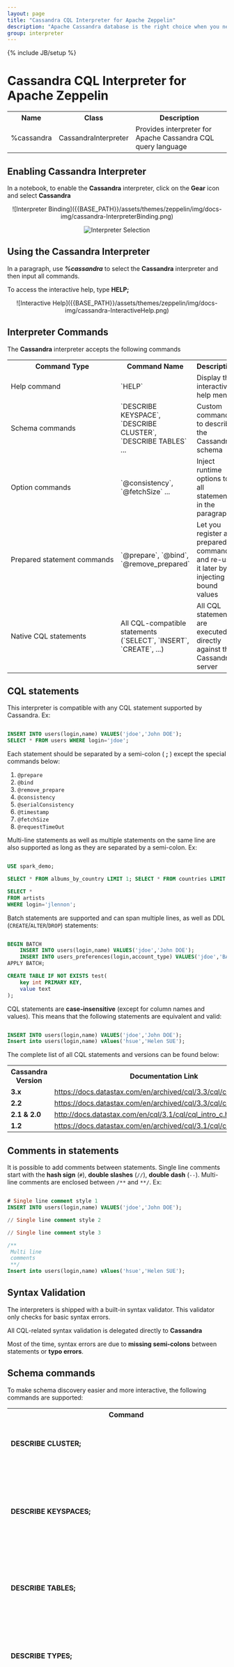 ```yaml
---
layout: page
title: "Cassandra CQL Interpreter for Apache Zeppelin"
description: "Apache Cassandra database is the right choice when you need scalability and high availability without compromising performance."
group: interpreter
---
```

<!--
Licensed under the Apache License, Version 2.0 (the "License");
you may not use this file except in compliance with the License.
You may obtain a copy of the License at

http://www.apache.org/licenses/LICENSE-2.0

Unless required by applicable law or agreed to in writing, software
distributed under the License is distributed on an "AS IS" BASIS,
WITHOUT WARRANTIES OR CONDITIONS OF ANY KIND, either express or implied.
See the License for the specific language governing permissions and
limitations under the License.
-->
{% include JB/setup %}

# Cassandra CQL Interpreter for Apache Zeppelin

<div id="toc"></div>

<table class="table-configuration">
  <tr>
    <th>Name</th>
    <th>Class</th>
    <th>Description</th>
  </tr>
  <tr>
    <td>%cassandra</td>
    <td>CassandraInterpreter</td>
    <td>Provides interpreter for Apache Cassandra CQL query language</td>
  </tr>
</table>

## Enabling Cassandra Interpreter

In a notebook, to enable the **Cassandra** interpreter, click on the **Gear** icon and select **Cassandra**

 <center>
 ![Interpreter Binding]({{BASE_PATH}}/assets/themes/zeppelin/img/docs-img/cassandra-InterpreterBinding.png)

 ![Interpreter Selection]({{BASE_PATH}}/assets/themes/zeppelin/img/docs-img/cassandra-InterpreterSelection.png)
 </center>

## Using the Cassandra Interpreter

In a paragraph, use **_%cassandra_** to select the **Cassandra** interpreter and then input all commands.

To access the interactive help, type **HELP;**

 <center>
   ![Interactive Help]({{BASE_PATH}}/assets/themes/zeppelin/img/docs-img/cassandra-InteractiveHelp.png)
 </center>

## Interpreter Commands

The **Cassandra** interpreter accepts the following commands

<center>
  <table class="table-configuration">
    <tr>
      <th>Command Type</th>
      <th>Command Name</th>
      <th>Description</th>
    </tr>
    <tr>
      <td nowrap>Help command</td>
      <td>`HELP`</td>
      <td>Display the interactive help menu</td>
    </tr>
    <tr>
      <td nowrap>Schema commands</td>
      <td>`DESCRIBE KEYSPACE`, `DESCRIBE CLUSTER`, `DESCRIBE TABLES` ...</td>
      <td>Custom commands to describe the Cassandra schema</td>
    </tr>
    <tr>
      <td nowrap>Option commands</td>
      <td>`@consistency`, `@fetchSize` ...</td>
      <td>Inject runtime options to all statements in the paragraph</td>
    </tr>
    <tr>
      <td nowrap>Prepared statement commands</td>
      <td>`@prepare`, `@bind`, `@remove_prepared`</td>
      <td>Let you register a prepared command and re-use it later by injecting bound values</td>
    </tr>
    <tr>
      <td nowrap>Native CQL statements</td>
      <td>All CQL-compatible statements (`SELECT`, `INSERT`, `CREATE`, ...)</td>
      <td>All CQL statements are executed directly against the Cassandra server</td>
    </tr>
  </table>
</center>

## CQL statements

This interpreter is compatible with any CQL statement supported by Cassandra. Ex:

```sql

INSERT INTO users(login,name) VALUES('jdoe','John DOE');
SELECT * FROM users WHERE login='jdoe';
```

Each statement should be separated by a semi-colon ( **;** ) except the special commands below:

1. `@prepare`
2. `@bind`
3. `@remove_prepare`
4. `@consistency`
5. `@serialConsistency`
6. `@timestamp`
7. `@fetchSize`
8. `@requestTimeOut`

Multi-line statements as well as multiple statements on the same line are also supported as long as they are separated by a semi-colon. Ex:

```sql

USE spark_demo;

SELECT * FROM albums_by_country LIMIT 1; SELECT * FROM countries LIMIT 1;

SELECT *
FROM artists
WHERE login='jlennon';
```

Batch statements are supported and can span multiple lines, as well as DDL (`CREATE`/`ALTER`/`DROP`) statements:

```sql

BEGIN BATCH
    INSERT INTO users(login,name) VALUES('jdoe','John DOE');
    INSERT INTO users_preferences(login,account_type) VALUES('jdoe','BASIC');
APPLY BATCH;

CREATE TABLE IF NOT EXISTS test(
    key int PRIMARY KEY,
    value text
);
```

CQL statements are <strong>case-insensitive</strong> (except for column names and values). This means that the following statements are equivalent and valid:

```sql

INSERT INTO users(login,name) VALUES('jdoe','John DOE');
Insert into users(login,name) vAlues('hsue','Helen SUE');
```

The complete list of all CQL statements and versions can be found below:

<center>
 <table class="table-configuration">
   <tr>
     <th>Cassandra Version</th>
     <th>Documentation Link</th>
   </tr>
   <tr>
     <td><strong>3.x</strong></td>
     <td>
        <a target="_blank"
          href="https://docs.datastax.com/en/archived/cql/3.3/cql/cqlIntro.html">
          https://docs.datastax.com/en/archived/cql/3.3/cql/cqlIntro.html
        </a>
     </td>
   </tr>   
   <tr>
     <td><strong>2.2</strong></td>
     <td>
        <a target="_blank"
          href="https://docs.datastax.com/en/archived/cql/3.3/cql/cqlIntro.html">
          https://docs.datastax.com/en/archived/cql/3.3/cql/cqlIntro.html
        </a>
     </td>
   </tr>
   <tr>
     <td><strong>2.1 & 2.0</strong></td>
     <td>
        <a target="_blank"
          href="http://docs.datastax.com/en/cql/3.1/cql/cql_intro_c.html">
          http://docs.datastax.com/en/cql/3.1/cql/cql_intro_c.html
        </a>
     </td>
   </tr>
   <tr>
     <td><strong>1.2</strong></td>
     <td>
        <a target="_blank"
          href="https://docs.datastax.com/en/archived/cql/3.1/cql/cql_intro_c.html">
          https://docs.datastax.com/en/archived/cql/3.1/cql/cql_intro_c.html
        </a>
     </td>
   </tr>
 </table>
</center>

## Comments in statements

It is possible to add comments between statements. Single line comments start with the **hash sign** (`#`), **double slashes** (`//`),  **double dash** (`--`). Multi-line comments are enclosed between `/**` and `**/`. Ex:

```sql

# Single line comment style 1
INSERT INTO users(login,name) VALUES('jdoe','John DOE');

// Single line comment style 2

// Single line comment style 3

/**
 Multi line
 comments
 **/
Insert into users(login,name) vAlues('hsue','Helen SUE');
```

## Syntax Validation

The interpreters is shipped with a built-in syntax validator. This validator only checks for basic syntax errors.

All CQL-related syntax validation is delegated directly to **Cassandra**

Most of the time, syntax errors are due to **missing semi-colons** between statements or **typo errors**.

## Schema commands

To make schema discovery easier and more interactive, the following commands are supported:

<center>
 <table class="table-configuration">
   <tr>
     <th>Command</th>
     <th>Description</th>
   </tr>
   <tr>
     <td><strong>DESCRIBE CLUSTER;</strong></td>
     <td>Show the current cluster name and its partitioner</td>
   </tr>
   <tr>
     <td><strong>DESCRIBE KEYSPACES;</strong></td>
     <td>List all existing keyspaces in the cluster and their configuration (replication factor, durable write ...)</td>
   </tr>
   <tr>
     <td><strong>DESCRIBE TABLES;</strong></td>
     <td>List all existing keyspaces in the cluster and for each, all the tables name</td>
   </tr>
   <tr>
     <td><strong>DESCRIBE TYPES;</strong></td>
     <td>List all existing keyspaces in the cluster and for each, all the user-defined types name</strong></td>
   </tr>
   <tr>
     <td nowrap><strong>DESCRIBE FUNCTIONS;</strong></td>
     <td>List all existing keyspaces in the cluster and for each, all the functions name</td>
   </tr>
   <tr>
     <td nowrap><strong>DESCRIBE AGGREGATES;</strong></td>
     <td>List all existing keyspaces in the cluster and for each, all the aggregates name</td>
   </tr>
   <tr>
     <td nowrap><strong>DESCRIBE MATERIALIZED VIEWS;</strong></td>
     <td>List all existing keyspaces in the cluster and for each, all the materialized views name</td>
   </tr>
   <tr>
     <td nowrap><strong>DESCRIBE KEYSPACE &lt;keyspace_name&gt;;</strong></td>
     <td>Describe the given keyspace configuration and all its table details (name, columns, ...)</td>
   </tr>
   <tr>
     <td nowrap><strong>DESCRIBE TABLE (&lt;keyspace_name&gt;).&lt;table_name&gt;;</strong></td>
     <td>
        Describe the given table. If the keyspace is not provided, the current logged in keyspace is used.
        If there is no logged in keyspace, the default system keyspace is used.
        If no table is found, an error message is raised
     </td>
   </tr>
   <tr>
     <td nowrap><strong>DESCRIBE TYPE (&lt;keyspace_name&gt;).&lt;type_name&gt;;</strong></td>
     <td>
        Describe the given type(UDT). If the keyspace is not provided, the current logged in keyspace is used.
        If there is no logged in keyspace, the default system keyspace is used.
        If no type is found, an error message is raised
     </td>
   </tr>
   <tr>
     <td nowrap><strong>DESCRIBE FUNCTION (&lt;keyspace_name&gt;).&lt;function_name&gt;;</strong></td>
     <td>Describe the given function. If the keyspace is not provided, the current logged in keyspace is used.
         If there is no logged in keyspace, the default system keyspace is used.
         If no function is found, an error message is raised
     </td>
   </tr>
   <tr>
     <td nowrap><strong>DESCRIBE AGGREGATE (&lt;keyspace_name&gt;).&lt;aggregate_name&gt;;</strong></td>
     <td>Describe the given aggregate. If the keyspace is not provided, the current logged in keyspace is used.
         If there is no logged in keyspace, the default system keyspace is used.
         If no aggregate is found, an error message is raised
     </td>
   </tr>
   <tr>
     <td nowrap><strong>DESCRIBE MATERIALIZED VIEW (&lt;keyspace_name&gt;).&lt;view_name&gt;;</strong></td>
     <td>Describe the given view. If the keyspace is not provided, the current logged in keyspace is used.
         If there is no logged in keyspace, the default system keyspace is used.
         If no view is found, an error message is raised
     </td>
   </tr>
 </table>
</center>

The schema objects (cluster, keyspace, table, type, function and aggregate) are displayed in a tabular format.
There is a drop-down menu on the top left corner to expand objects details. On the top right menu is shown the Icon legend.

<center>
  ![Describe Schema]({{BASE_PATH}}/assets/themes/zeppelin/img/docs-img/cassandra-DescribeSchema.png)
</center>

## Runtime Execution Parameters

Sometimes you want to be able to pass runtime query parameters to your statements.

Those parameters are not part of the CQL specs and are specific to the interpreter.

Below is the list of all parameters:

<center>
 <table class="table-configuration">
   <tr>
     <th>Parameter</th>
     <th>Syntax</th>
     <th>Description</th>
   </tr>
   <tr>
     <td nowrap>Consistency Level</td>
     <td><strong>@consistency=<em>value</em></strong></td>
     <td>Apply the given consistency level to all queries in the paragraph</td>
   </tr>
   <tr>
     <td nowrap>Serial Consistency Level</td>
     <td><strong>@serialConsistency=<em>value</em></strong></td>
     <td>Apply the given serial consistency level to all queries in the paragraph</td>
   </tr>
   <tr>
     <td nowrap>Timestamp</td>
     <td><strong>@timestamp=<em>long value</em></strong></td>
     <td>
        Apply the given timestamp to all queries in the paragraph.
        Please note that timestamp value passed directly in CQL statement will override this value
      </td>
   </tr>
   <tr>
     <td nowrap>Fetch Size</td>
     <td><strong>@fetchSize=<em>integer value</em></strong></td>
     <td>Apply the given fetch size to all queries in the paragraph</td>
   </tr>
   <tr>
     <td nowrap>Request Time Out</td>
     <td><strong>@requestTimeOut=<em>integer value</em></strong></td>
     <td>Apply the given request timeout <strong>in millisecs</strong> to all queries in the paragraph</td>
   </tr>   
 </table>
</center>

Some parameters only accept restricted values:

<center>
 <table class="table-configuration">
   <tr>
     <th>Parameter</th>
     <th>Possible Values</th>
   </tr>
   <tr>
     <td nowrap>Consistency Level</td>
     <td><strong>ALL, ANY, ONE, TWO, THREE, QUORUM, LOCAL_ONE, LOCAL_QUORUM, EACH_QUORUM</strong></td>
   </tr>
   <tr>
     <td nowrap>Serial Consistency Level</td>
     <td><strong>SERIAL, LOCAL_SERIAL</strong></td>
   </tr>
   <tr>
     <td nowrap>Timestamp</td>
     <td>Any long value</td>
   </tr>
   <tr>
     <td nowrap>Fetch Size</td>
     <td>Any integer value</td>
   </tr>
 </table>
</center>

>Please note that you should **not** add semi-colon ( **;** ) at the end of each parameter statement

Some examples:

```sql

CREATE TABLE IF NOT EXISTS spark_demo.ts(
    key int PRIMARY KEY,
    value text
);
TRUNCATE spark_demo.ts;

// Timestamp in the past
@timestamp=10

// Force timestamp directly in the first insert
INSERT INTO spark_demo.ts(key,value) VALUES(1,'first insert') USING TIMESTAMP 100;

// Select some data to make the clock turn
SELECT * FROM spark_demo.albums LIMIT 100;

// Now insert using the timestamp parameter set at the beginning(10)
INSERT INTO spark_demo.ts(key,value) VALUES(1,'second insert');

// Check for the result. You should see 'first insert'
SELECT value FROM spark_demo.ts WHERE key=1;
```

Some remarks about query parameters:

> 1. **many** query parameters can be set in the same paragraph
> 2. if the **same** query parameter is set many time with different values, the interpreter only take into account the first value
> 3. each query parameter applies to **all CQL statements** in the same paragraph, unless you override the option using plain CQL text (like forcing timestamp with the `USING` clause)
> 4. the order of each query parameter with regard to CQL statement does not matter

## Runtime Formatting Parameters

Sometimes you want to be able to format output of your statement. Cassandra interpreter allows to specify different parameters as local properties of the paragraph. Below is the list of all formatting parameters:

<center>
 <table class="table-configuration">
   <tr>
     <th>Parameter</th>
     <th>Syntax</th>
     <th>Description</th>
   </tr>
   <tr>
     <td nowrap>Output Format</td>
     <td><strong>outputFormat=<em>value</em></strong></td>
     <td>Controls, should we output data as CQL literals, or in human-readable form. Possible values: <strong>cql, human</strong> (default: <strong>human</strong></td>
   </tr>
   <tr>
     <td nowrap>Locale</td>
     <td><strong>locale=<em>value</em></strong></td>
     <td>Locale for formatting of numbers & time-related values. Could be any locale supported by JVM (default: <strong>en_US</strong>)</td>
   </tr>
   <tr>
     <td nowrap>Timezone</td>
     <td><strong>timezone=<em>value</em></strong></td>
     <td>Timezone for formatting of time-related values. Could be any timezone supported by JVM (default: <strong>UTC</strong>)</td>
   </tr>
   <tr>
     <td nowrap>Float precision</td>
     <td><strong>floatPrecision=<em>value</em></strong></td>
     <td>Precision when formatting <tt>float</tt> values. Any positive integer value</td>
   </tr>
   <tr>
     <td nowrap>Double precision</td>
     <td><strong>doublePrecision=<em>value</em></strong></td>
     <td>Precision when formatting <tt>double</tt> values. Any positive integer value</td>
   </tr>
   <tr>
     <td nowrap>Timestamp Format</td>
     <td><strong>timestampFormat=<em>value</em></strong></td>
     <td>Format string for <tt>timestamp</tt> values. Should be valid <a href="https://docs.oracle.com/javase/8/docs/api/java/time/format/DateTimeFormatter.html">DateTimeFormatter</a> pattern</td>
   </tr>
   <tr>
     <td nowrap>Time Format</td>
     <td><strong>timeFormat=<em>value</em></strong></td>
     <td>Format string for <tt>time</tt> values. Should be valid <a href="https://docs.oracle.com/javase/8/docs/api/java/time/format/DateTimeFormatter.html">DateTimeFormatter</a> pattern</td>
   </tr>
   <tr>
     <td nowrap>Date Format</td>
     <td><strong>dateFormat=<em>value</em></strong></td>
     <td>Format string for <tt>date</tt> values. Should be valid <a href="https://docs.oracle.com/javase/8/docs/api/java/time/format/DateTimeFormatter.html">DateTimeFormatter</a> pattern</td>
   </tr>
 </table>
</center>


Some examples:

```sql
create table if not exists zep.test_format (
  id int primary key,
  text text,
  date date,
  timestamp timestamp,
  time time,
  double double,
  float float
);

insert into zep.test_format(id, text, date, timestamp, time, double, float)
  values (1, 'text', '2019-01-29', '2020-06-16T23:59:59.123Z', '04:05:00.234', 
  10.0153423453425634653463466346543, 20.0303443); 
```
  
```
%cassandra(outputFormat=human, locale=de_DE, floatPrecision=2, doublePrecision=4, timeFormat=hh:mma, timestampFormat=MM/dd/yy HH:mm, dateFormat="E, d MMM yy", timezone=Etc/GMT+2)
select id, double, float, text, date, time, timestamp from zep.test_format;
```

will output data formatted according to settings, including German locale:

```
id  double   float  text  date           time     timestamp
1   10,0153	 20,03  text  Di, 29 Jan 19  04:05AM  06/16/20 21:59
```

while with `outputFormat=cql`, data is formatted as CQL literals:

```
id double              float       text    date        time                  timestamp
1  10.015342345342564  20.030344  'text'  '2019-01-29' '04:05:00.234000000'  '2020-06-17T01:59:59.123+02:00'
```


## Support for Prepared Statements

For performance reason, it is better to prepare statements before-hand and reuse them later by providing bound values.

This interpreter provides 3 commands to handle prepared and bound statements:

1. **@prepare**
2. **@bind**
3. **@remove_prepared**

Example:

```
@prepare[statement-name]=...

@bind[statement-name]=’text’, 1223, ’2015-07-30 12:00:01’, null, true, [‘list_item1’, ’list_item2’]

@bind[statement-name-with-no-bound-value]

@remove_prepare[statement-name]
```

#### @prepare

You can use the syntax _"@prepare[statement-name]=SELECT..."_ to create a prepared statement.
The _statement-name_ is **mandatory** because the interpreter prepares the given statement with the Java driver and
saves the generated prepared statement in an **internal hash map**, using the provided _statement-name_ as search key.

> Please note that this internal prepared statement map is shared with **all notebooks** and **all paragraphs** because
there is only one instance of the interpreter for Cassandra

> If the interpreter encounters **many** `@prepare` for the **same _statement-name_ (key)**, only the **first** statement will be taken into account.

Example:

```
@prepare[select]=SELECT * FROM spark_demo.albums LIMIT ?

@prepare[select]=SELECT * FROM spark_demo.artists LIMIT ?
```

For the above example, the prepared statement is `SELECT * FROM spark_demo.albums LIMIT ?`.
`SELECT * FROM spark_demo.artists LIMIT ?` is ignored because an entry already exists in the prepared statements map with the key _select_.

In the context of **Zeppelin**, a notebook can be scheduled to be executed at regular interval,
thus it is necessary to **avoid re-preparing many time the same statement (considered an anti-pattern)**.

#### @bind
Once the statement is prepared (possibly in a separated notebook/paragraph). You can bind values to it:

```
@bind[select_first]=10
```

Bound values are not mandatory for the **@bind** statement. However if you provide bound values, they need to comply to some syntax:

* String values should be enclosed between simple quotes (**'**)
* Date values should be enclosed between simple quotes (**'**) and respect the formats (full list is in the [documentation](https://docs.datastax.com/en/cql/3.3/cql/cql_reference/timestamp_type_r.html)):
  1. yyyy-MM-dd HH:MM:ss
  2. yyyy-MM-dd HH:MM:ss.SSS
  2. yyyy-mm-dd'T'HH:mm:ss.SSSZ
* **null** is parsed as-is
* **boolean** (`true`|`false`) are parsed as-is
* collection values must follow the **[standard CQL syntax]**:
  * list: ['list_item1', 'list_item2', ...]
  * set: {'set_item1', 'set_item2', …}
  * map: {'key1': 'val1', 'key2': 'val2', …}
* **tuple** values should be enclosed between parenthesis (see **[Tuple CQL syntax]**): ('text', 123, true)
* **udt** values should be enclosed between brackets (see **[UDT CQL syntax]**): {stree_name: 'Beverly Hills', number: 104, zip_code: 90020, state: 'California', …}

> It is possible to use the @bind statement inside a batch:
>
> ```sql
>BEGIN BATCH
>    @bind[insert_user]='jdoe','John DOE'
>    UPDATE users SET age = 27 WHERE login='hsue';
>APPLY BATCH;
> ```

#### @remove_prepare

To avoid for a prepared statement to stay forever in the prepared statement map, you can use the
**@remove_prepare[statement-name]** syntax to remove it.
Removing a non-existing prepared statement yields no error.

## Using Dynamic Forms

Instead of hard-coding your CQL queries, it is possible to use **[Zeppelin dynamic form]** syntax to inject simple value or multiple choices forms.

The legacy mustache syntax ( **\{\{ \}\}** ) to bind input text and select form is still supported but is deprecated and will be removed in future releases.

> **Legacy**
> The syntax for simple parameter is: **\{\{input_Label=default value\}\}**. The default value is mandatory because the first time the paragraph is executed,
> we launch the CQL query before rendering the form so at least one value should be provided.
>
> The syntax for multiple choices parameter is: **\{\{input_Label=value1 | value2 | … | valueN \}\}**. By default the first choice is used for CQL query
> the first time the paragraph is executed.


Example:

{% raw %}
    #Secondary index on performer style
    SELECT name, country, performer
    FROM spark_demo.performers
    WHERE name='${performer=Sheryl Crow|Doof|Fanfarlo|Los Paranoia}'
    AND styles CONTAINS '${style=Rock}';
{% endraw %}

In the above example, the first CQL query will be executed for `performer='Sheryl Crow' AND style='Rock'`.
For subsequent queries, you can change the value directly using the form.

> Please note that we enclosed the **$\{ \}** block between simple quotes ( **'** ) because Cassandra expects a String here.
> We could have also use the **$\{style='Rock'\}** syntax but this time, the value displayed on the form is **_'Rock'_** and not **_Rock_**.

It is also possible to use dynamic forms for **prepared statements**:

{% raw %}
    @bind[select]=='${performer=Sheryl Crow|Doof|Fanfarlo|Los Paranoia}', '${style=Rock}'
{% endraw %}

## Shared states

It is possible to execute many paragraphs in parallel. However, at the back-end side, we're still using synchronous queries.
_Asynchronous execution_ is only possible when it is possible to return a `Future` value in the `InterpreterResult`.
It may be an interesting proposal for the **Zeppelin** project.

Recently, **Zeppelin** allows you to choose the level of isolation for your interpreters (see **[Interpreter Binding Mode]** ).

Long story short, you have 3 available bindings:
 
 - **shared** : _same JVM_ and _same Interpreter instance_ for all notes
 - **scoped** : _same JVM_ but _different Interpreter instances_, one for each note
 - **isolated**: _different JVM_ running a _single Interpreter instance_, one JVM for each note
     
Using the **shared** binding, the same `com.datastax.driver.core.Session` object is used for **all** notes and paragraphs.
Consequently, if you use the `USE keyspace_name;` statement to log into a keyspace, it will change the keyspace for
**all current users** of the **Cassandra** interpreter because we only create 1 `com.datastax.driver.core.Session` object
per instance of **Cassandra** interpreter.

The same remark does apply to the **prepared statement hash map**, it is shared by **all users** using the same instance of **Cassandra** interpreter.

When using **scoped** binding, in the _same JVM_ **Zeppelin** will create multiple instances of the Cassandra interpreter, thus 
multiple `com.datastax.driver.core.Session` objects. **Beware of resource and memory usage using this binding !** 

The **isolated** mode is the most extreme and will create as many JVM/`com.datastax.driver.core.Session` object as there are distinct notes.


## Interpreter Configuration

To configure the **Cassandra** interpreter, go to the **Interpreter** menu and scroll down to change the parameters.
The **Cassandra** interpreter is using the official **[Datastax Java Driver for Apache Cassandra]®** and most of the parameters are used
to configure the Java driver

Below are the configuration parameters and their default values.

 <table class="table-configuration">
   <tr>
     <th>Property Name</th>
     <th>Description</th>
     <th>Default Value</th>
   </tr>
   <tr>
     <td>`cassandra.cluster`</td>
     <td>Name of the Cassandra cluster to connect to</td>
     <td>Test Cluster</td>
   </tr>
   <tr>
     <td>`cassandra.compression.protocol`</td>
     <td>On wire compression. Possible values are: `NONE`, `SNAPPY`, `LZ4`</td>
     <td>`NONE`</td>
   </tr>
   <tr>
     <td>`cassandra.credentials.username`</td>
     <td>If security is enable, provide the login</td>
     <td>none</td>
   </tr>
   <tr>
     <td>`cassandra.credentials.password`</td>
     <td>If security is enable, provide the password</td>
     <td>none</td>
   </tr>
   <tr>
     <td>`cassandra.hosts`</td>
     <td>
        Comma separated Cassandra hosts (DNS name or IP address).
        <br/>
        Ex: `192.168.0.12,node2,node3`
      </td>
     <td>`localhost`</td>
   </tr>
   <tr>
     <td>`cassandra.interpreter.parallelism`</td>
     <td>Number of concurrent paragraphs(queries block) that can be executed</td>
     <td>10</td>
   </tr>
   <tr>
     <td>`cassandra.keyspace`</td>
     <td>
        Default keyspace to connect to.
        <strong>
          It is strongly recommended to let the default value
          and prefix the table name with the actual keyspace
          in all of your queries
        </strong>
     </td>
     <td>`system`</td>
   </tr>
   <tr>
     <td>`cassandra.load.balancing.policy`</td>
     <td>
        Load balancing policy. Default = `DefaultLoadBalancingPolicy`
        To Specify your own policy, provide the <em>fully qualify class name (FQCN)</em> of your policy.
        At runtime the driver will instantiate the policy using class name.
     </td>
     <td>DEFAULT</td>
   </tr>
   <tr>
     <td>`cassandra.max.schema.agreement.wait.second`</td>
     <td>Cassandra max schema agreement wait in second</td>
     <td>10</td>
   </tr>
   <tr>
     <td>`cassandra.pooling.connection.per.host.local`</td>
     <td>Protocol V2 and below default = 2. Protocol V3 and above default = 1</td>
     <td>2</td>
   </tr>
   <tr>
     <td>`cassandra.pooling.connection.per.host.remote`</td>
     <td>Protocol V2 and below default = 1. Protocol V3 and above default = 1</td>
     <td>1</td>
   </tr>
   <tr>
     <td>`cassandra.pooling.heartbeat.interval.seconds`</td>
     <td>Cassandra pool heartbeat interval in secs</td>
     <td>30</td>
   </tr>
   <tr>
     <td>`cassandra.pooling.max.request.per.connection`</td>
     <td>Protocol V2 and below default = 128. Protocol V3 and above default = 1024</td>
     <td>128</td>
   </tr>
   <tr>
     <td>`cassandra.pooling.pool.timeout.millisecs`</td>
     <td>Cassandra pool time out in millisecs</td>
     <td>5000</td>
   </tr>
   <tr>
     <td>`cassandra.protocol.version`</td>
     <td>Cassandra binary protocol version (`3`, `4`, `DSE1`, `DSE2`)</td>
     <td>`DEFAULT` (detected automatically)</td>
   </tr>
   <tr>
     <td>cassandra.query.default.consistency</td>
     <td>
      Cassandra query default consistency level
      <br/>
      Available values: `ONE`, `TWO`, `THREE`, `QUORUM`, `LOCAL_ONE`, `LOCAL_QUORUM`, `EACH_QUORUM`, `ALL`
     </td>
     <td>`ONE`</td>
   </tr>
   <tr>
     <td>`cassandra.query.default.fetchSize`</td>
     <td>Cassandra query default fetch size</td>
     <td>5000</td>
   </tr>
   <tr>
     <td>`cassandra.query.default.serial.consistency`</td>
     <td>
      Cassandra query default serial consistency level
      <br/>
      Available values: `SERIAL`, `LOCAL_SERIAL`
     </td>
     <td>`SERIAL`</td>
   </tr>
   <tr>
     <td>`cassandra.reconnection.policy`</td>
     <td>
        Cassandra Reconnection Policy.
        Default = `ExponentialReconnectionPolicy`
        To Specify your own policy, provide the <em>fully qualify class name (FQCN)</em> of your policy.
        At runtime the driver will instantiate the policy using class name.
     </td>
     <td>DEFAULT</td>
   </tr>
   <tr>
     <td>`cassandra.retry.policy`</td>
     <td>
        Cassandra Retry Policy.
        Default = `DefaultRetryPolicy`
        To Specify your own policy, provide the <em>fully qualify class name (FQCN)</em> of your policy.
        At runtime the driver will instantiate the policy using class name.
     </td>
     <td>DEFAULT</td>
   </tr>
   <tr>
     <td>`cassandra.socket.connection.timeout.millisecs`</td>
     <td>Cassandra socket default connection timeout in millisecs</td>
     <td>500</td>
   </tr>
   <tr>
     <td>`cassandra.socket.read.timeout.millisecs`</td>
     <td>Cassandra socket read timeout in millisecs</td>
     <td>12000</td>
   </tr>
   <tr>
     <td>`cassandra.socket.tcp.no_delay`</td>
     <td>Cassandra socket TCP no delay</td>
     <td>true</td>
   </tr>
   <tr>
     <td>`cassandra.speculative.execution.policy`</td>
     <td>
        Cassandra Speculative Execution Policy.
        Default = `NoSpeculativeExecutionPolicy`
        To Specify your own policy, provide the <em>fully qualify class name (FQCN)</em> of your policy.
        At runtime the driver will instantiate the policy using class name.
     </td>
     <td>DEFAULT</td>
   </tr>
   <tr>
     <td>`cassandra.ssl.enabled`</td>
     <td>
        Enable support for connecting to the Cassandra configured with SSL.
        To connect to Cassandra configured with SSL use <strong>true</strong>
        and provide a truststore file and password with following options.
     </td>
     <td>false</td>
   </tr>
   <tr>
     <td>`cassandra.ssl.truststore.path`</td>
     <td>
        Filepath for the truststore file to use for connection to Cassandra with SSL.
     </td>
     <td></td>
   </tr>
   <tr>
     <td>`cassandra.ssl.truststore.password`</td>
     <td>
        Password for the truststore file to use for connection to Cassandra with SSL.
     </td>
     <td></td>
   </tr>
   <tr>
     <td>`cassandra.format.output`</td>
     <td>Output format for data - strict CQL (`cql`), or human-readable (`human`)</td>
     <td>`human`</td>
   </tr>
   <tr>
     <td>`cassandra.format.locale`</td>
     <td>Which locale to use for output (any locale supported by JVM could be specified)</td>
     <td>`en_US`</td>
   </tr>
   <tr>
     <td>`cassandra.format.timezone`</td>
     <td>For which timezone format time/date-related types (any timezone supported by JVM could be specified)</td>
     <td>`UTC`</td>
   </tr>
   <tr>
     <td>`cassandra.format.timestamp`</td>
     <td>Format string for `timestamp` columns (any valid <a href="https://docs.oracle.com/javase/8/docs/api/java/time/format/DateTimeFormatter.html">DateTimeFormatter</a> pattern could be used)</td>
     <td>`yyyy-MM-dd'T'HH:mm:ss.SSSXXX`</td>
   </tr>
   <tr>
     <td>`cassandra.format.time`</td>
     <td>Format string for `time` columns (any valid <a href="https://docs.oracle.com/javase/8/docs/api/java/time/format/DateTimeFormatter.html">DateTimeFormatter</a> pattern could be used)</td>
     <td>`HH:mm:ss.SSS`</td>
   </tr>
   <tr>
     <td>`cassandra.format.date`</td>
     <td>Format string for `date` columns (any valid <a href="https://docs.oracle.com/javase/8/docs/api/java/time/format/DateTimeFormatter.html">DateTimeFormatter</a> pattern could be used)</td>
     <td>`yyyy-MM-dd`</td>
   </tr>
   <tr>
     <td>`cassandra.format.float_precision`</td>
     <td>Precision when formatting values of `float` type</td>
     <td>`5`</td>
   </tr>
   <tr>
     <td>`cassandra.format.double_precision`</td>
     <td>Precision when formatting values of `double` type</td>
     <td>`12`</td>
   </tr>
 </table>

## Change Log

**4.0** _(Zeppelin {{ site.ZEPPELIN_VERSION }})_ :

* Refactor to use unified Java driver 4.5 ([ZEPPELIN-4378](https://issues.apache.org/jira/browse/ZEPPELIN-4378):
  * changes in configuration were necessary, as new driver has different architecture, and configuration options
  * interpreter got support for DSE-specific data types, and other extensions
  * support for `@retryPolicy` is removed, as only single retry policy is shipped with driver
  * added support for formatting options, both interpreter & cell level

**3.1** _(Zeppelin {{ site.ZEPPELIN_VERSION }})_ :

* Upgrade Java driver to 3.7.2 ([ZEPPELIN-4331](https://issues.apache.org/jira/browse/ZEPPELIN-4331);

**3.0** _(Zeppelin {{ site.ZEPPELIN_VERSION }})_ :

* Update documentation
* Update interactive documentation
* Add support for binary protocol **V4**
* Implement new `@requestTimeOut` runtime option
* Upgrade Java driver version to **3.0.1**
* Allow interpreter to add dynamic forms programmatically when using FormType.SIMPLE
* Allow dynamic form using default Zeppelin syntax
* Fixing typo on FallThroughPolicy
* Look for data in AngularObjectRegistry before creating dynamic form
* Add missing support for `ALTER` statements


**2.0** _(Zeppelin {{ site.ZEPPELIN_VERSION }})_ :

* Update help menu and add changelog
* Add Support for **User Defined Functions**, **User Defined Aggregates** and **Materialized Views**
* Upgrade Java driver version to **3.0.0-rc1**

**1.0** _(Zeppelin 0.5.5-incubating)_ :

* Initial version

## Bugs & Contacts

 If you encounter a bug for this interpreter, please create a **[JIRA]** ticket.

[Datastax Java Driver for Apache Cassandra]: https://docs.datastax.com/en/developer/java-driver/latest/
[standard CQL syntax]: http://docs.datastax.com/en/cql/3.1/cql/cql_using/use_collections_c.html
[Tuple CQL syntax]: http://docs.datastax.com/en/cql/3.1/cql/cql_reference/tupleType.html
[UDT CQL syntax]: http://docs.datastax.com/en/cql/3.1/cql/cql_using/cqlUseUDT.html
[Zeppelin Dynamic Form](../usage/dynamic_form/intro.html)
[Interpreter Binding Mode](../usage/interpreter/interpreter_binding_mode.html)
[JIRA]: https://issues.apache.org/jira/browse/ZEPPELIN
